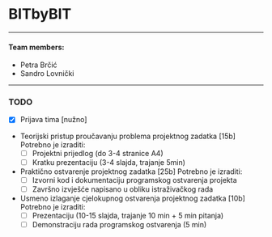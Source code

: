 # BITbyBIT

---
#### Team members:

- Petra Brčić
- Sandro Lovnički

---
### TODO
- [x] Prijava tima [nužno]
- Teorijski pristup proučavanju problema projektnog zadatka [15b]
Potrebno je izraditi:
    - [ ] Projektni prijedlog (do 3-4 stranice A4)
    - [ ] Kratku prezentaciju (3-4 slajda, trajanje 5min)
- Praktično ostvarenje projektnog zadatka [25b]
Potrebno je izraditi:
    - [ ] Izvorni kod i dokumentaciju programskog ostvarenja projekta
   	- [ ] Završno izvješće napisano u obliku istraživačkog rada
- Usmeno izlaganje cjelokupnog ostvarenja projektnog zadatka [10b]
Potrebno je izraditi:  
	- [ ] Prezentaciju (10-15 slajda, trajanje 10 min + 5 min pitanja)  
	- [ ] Demonstraciju rada programskog ostvarenja (5 min)
